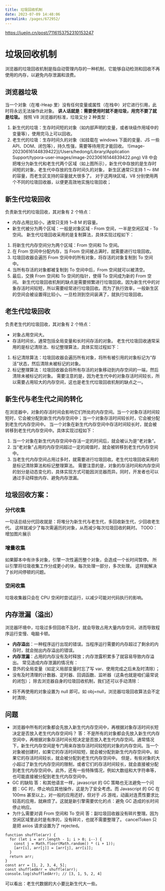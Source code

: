 ```yaml
---
title: 垃圾回收机制
date: 2023-07-09 14:48:06
permalink: /pages/672952/
---
```


https://juejin.cn/post/7116153752310153247

# 垃圾回收机制

浏览器的垃圾回收机制是指自动管理内存的一种机制，它能够自动检测和回收不再使用的内存，以避免内存泄漏和浪费。

## 浏览器垃圾

当一个对象（在堆-Heap 里）没有任何变量或属性（在栈中）对它进行引用，此时将永远无法操作此对象。 **讲人话就是：需要使用时就不是垃圾，用完不要了就是垃圾。**
按照 V8 浏览器的标准，垃圾又分 2 种类型：

1. 新生代的垃圾：生存时间短的对象（如内部声明的变量，或者块级作用域中的变量等），使用完马上可以回收。
2. 老生代的垃圾：生存时间久的对象（如挂载在 windows 下面的变量、JS 一些 API、DOM、闭包等），持久性强，需要等待用完才能回收。
   ![image-20230616144839422](/Users/hedong/Library/Application Support/typora-user-images/image-20230616144839422.png)
   V8 中会把堆分为新生代和老生代两个区域（如上图所示），新生代中存放的是生存时间短的对象，老生代中存放的生存时间久的对象，
   新生区通常只支持 1 ～ 8M 的容量，而老生区支持的容量就大很多了。
   对于这两块区域，V8 分别使用两个不同的垃圾回收器，以便更高效地实施垃圾回收；

## 新生代垃圾回收

负责新生代的垃圾回收，其对象有 2 个特点：

-   内存占用比较小，通常只支持 1~8 M 的容量。
-   新生代被分为两个区域：一般是对象区域 - From 空间，一半是空闲区域 - To 空间。
    新生代垃圾回收采用的是复制算法，具体实现过程如下：

1. 将新生代内存空间分为两个区域：From 空间和 To 空间。
2. 在 From 空间中分配内存，当 From 空间被占满时，就需要进行垃圾回收。
3. 垃圾回收器会遍历 From 空间中的所有对象，将存活的对象复制到 To 空间中。
4. 当所有存活的对象都被复制到 To 空间中后，From 空间就可以被清空。
5. 最后，交换 From 空间和 To 空间的指针，使得 To 空间成为新的 From 空间。
   新生代垃圾回收机制的缺点是需要频繁进行垃圾回收。因为新生代中的对象存活时间较短，所以需要经常进行垃圾回收。而为了执行效率，一般新生区的空间会被设置得比较小。一旦检测到空间装满了，就执行垃圾回收。

## 老生代垃圾回收

负责老生代的垃圾回收，其对象有 2 个特点：

-   对象占用空间大。
-   存活时间长，通常包括全局变量和长时间存活的对象。
    老生代垃圾回收通常采用的是标记清除法、标记整理算法，具体实现过程如下：

1. 标记清除算法：垃圾回收器会遍历所有对象，将所有被引用的对象标记为“存活”状态，然后清除未被标记的对象。
2. 标记整理算法：垃圾回收器会将所有存活的对象移动到内存空间的一端，然后清除未被标记的对象。
   需要注意的是，因为老生代中的对象存活时间较长，所以需要占用较大的内存空间，这也是老生代垃圾回收机制的缺点之一。

## 新生代与老生代之间的转化

在浏览器中，对象的存活时间会影响它们所处的内存空间。当一个对象存活时间较短时，它会被分配到新生代内存空间中；当一个对象存活时间较长时，它会被分配到老生代内存空间中。
当一个对象在新生代内存空间中存活时间较长时，就会被转移到老生代内存空间中。具体实现过程如下：

1. 当一个对象在新生代内存空间中存活一定的时间后，就会被认为是“老对象”。
2. 当“老对象”占用的内存空间超过一定的阈值时，就会被转移到老生代内存空间中。
3. 当老生代内存空间占用过多时，就需要进行垃圾回收。老生代垃圾回收采用的是标记清除算法和标记整理算法。
   需要注意的是，对象的存活时间和内存空间的划分是动态变化的，具体实现方式可能因浏览器而异。同时，开发者也可以通过手动释放内存、避免内存泄漏。

## 垃圾回收方案：

### 分代收集

一句话总结分代回收就是：将堆分为新生代与老生代，多回收新生代，少回收老生代。
这样就减少了每次需遍历的对象，从而减少每次垃圾回收的耗时。
TODO：增加图片展示

### 增量收集

如果脚本中有许多对象，引擎一次性遍历整个对象，会造成一个长时间暂停。
所以引擎将垃圾收集工作分成更小的块，每次处理一部分，多次处理。
这样就解决了长时间停顿的问题。

### 空闲收集

垃圾收集器只会在 CPU 空闲时尝试运行，以减少可能对代码执行的影响。

## 内存泄漏（溢出）

浏览器环境中，垃圾过多但回收不及时，就会导致占用大量内存空间，进而导致程序运行变慢、电脑卡顿。

-   **内存溢出**：一种程序运行出现的错误。当程序运行需要的内存超过了剩余的内存时，就会抛出内存溢出的错误。
-   **内存泄漏**：占用的内存没有及时释放；内存泄露积累多了就容易导致内存溢出。
    常见造成内存泄漏的情况有：
-   意外的全局变量（如定义局部变量时忘了写 var、使用完成之后未及时清除）；
-   没有及时清理的计数器、定时器、回调函数、监听器（这条也就是咱们最常说的闭包）；
    除去浏览器自身的垃圾回收机制，我们还可以手动清除：

*   将不再使用的对象设置为 null 即可。如 obj=null，浏览器垃圾回收算法会不定时清除;

## 问题

-   浏览器中所有的对象都会先放入新生代内存空间中，再根据对象存活时间长短决定是否放入老生代内存空间吗？
    答：不是所有的对象都会先放入新生代内存空间中，再根据对象存活时间长短决定是否放入老生代内存空间。通常情况下，新生代内存空间是专门用来存放存活时间较短的对象的内存空间。当一个对象被创建时，如果它的存活时间较短，就会被分配到新生代内存空间中。如果它的存活时间较长，就会被分配到老生代内存空间中。
    但是，有些对象的大小超过了新生代内存空间的限制，或者它们的存活时间较长，就会直接被分配到老生代内存空间中。此外，还有一些特殊情况，例如大数组和大字符串等，也可能直接被分配到老生代内存空间中。
-   GC 的缺陷
    答：和其他语言一样，javascript 的 GC 策略也无法避免一个问题：GC 时，停止响应其他操作，这是为了安全考虑。而 Javascript 的 GC 在 100ms 甚至以上，对一般的应用还好，但对于 JS 游戏，动画对连贯性要求比较高的应用，就麻烦了。这就是新引擎需要优化的点：避免 GC 造成的长时间停止响应。
-   为什么需要对调 From 空间和 To 空间
    答：副垃圾回收器没有碎片整理。因为空闲区域里此时是有序的，没有碎片，也就不需要整理了。
    cancelToken 只是把 axios 请求设置为了 rejected。

```
function shuffle(arr) {
  for (let i = arr.length - 1; i > 0; i--) {
    const j = Math.floor(Math.random() * (i + 1));
    [arr[i], arr[j]] = [arr[j], arr[i]];
  }
  return arr;
}
const arr = [1, 2, 3, 4, 5];
const shuffledArr = shuffle(arr);
console.log(shuffledArr); // [3, 1, 5, 2, 4]
```

可以看出：老生代数据的大小要比新生代大一些。

